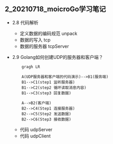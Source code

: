 ## 2_20210718_moicroGo学习笔记

+ 2.8 代码解析
    - 定义数据的编码规范 unpack 
    - 数据的写入 tcp
    - 数据的服务器 tcpServer
 
 + 2.9 Golang如何创建UDP的服务器和客户端？
     ```
         gragh LR
         
         A(UDP服务器和客户端的代码演示)-->B1(服务端)
         B1-->C1(step1 监听服务器)
         B1-->C2(step2 循环读取消息内容)
         B1-->C3(step3 回复数据)
        
         A-->B2(客户端)
         B2-->C4(Step1 连接服务器)
         B2-->C5(Step2 发送数据)
         B2-->C6(Step3 接收数据)
     ```
     - 代码 udpServer
     - 代码 udpClient

